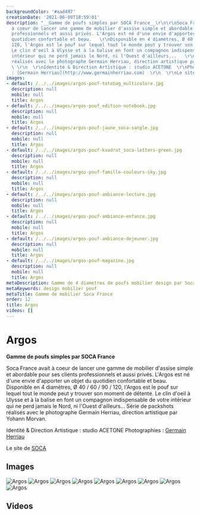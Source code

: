 ```yaml
---
backgroundColor: '#aad497'
creationDate: '2021-06-09T18:59:01'
description: "__Gamme de poufs simples par SOCA France__\r\n\r\nSoca France avait
  à coeur de lancer une gamme de mobilier d'assise simple et abordable pour ses clients
  professionnels et aussi privés. L'Argos est né d'une envie d'apporter un objet du
  quotidien confortable et beau.   \r\nDisponible en 4 diamètres, Ø 40 / 60 / 90 /
  120, l'Argos est le pouf sur lequel tout le monde peut y trouver son moment de détente.
  Le clin d'oeil à Ulysse et à la balise en font un compagnon indispensable de votre
  intérieur qui ne perd jamais le Nord, ni l'Ouest d'ailleurs...   \r\nSérie de packshots
  réalisés avec le photographe Germain Herriau, direction artistique par Yohann Morvan.
  \ \r\n  \r\nIdentité & Direction Artistique : studio ACETONE  \r\nPhotographies
  : [Germain Herriau](http://www.germainherriau.com)  \r\n  \r\nLe site de [SOCA](https://www.soca.fr)"
images:
- default: /../../images/argos-pouf-totebag_multicolore.jpg
  description: null
  mobile: null
  title: Argos
- default: /../../images/argos-pouf_edition-notebook.jpg
  description: null
  mobile: null
  title: Argos
- default: /../../images/argos-pouf-jaune_soca-sangle.jpg
  description: null
  mobile: null
  title: Argos
- default: /../../images/argos-pouf-kvadrat_soca-letters-green.jpg
  description: null
  mobile: null
  title: Argos
- default: /../../images/argos-pouf-famille-couleurs-sky.jpg
  description: null
  mobile: null
  title: Argos
- default: /../../images/argos-pouf-ambiance-lecture.jpg
  description: null
  mobile: null
  title: Argos
- default: /../../images/argos-pouf-ambiance-enfance.jpg
  description: null
  mobile: null
  title: Argos
- default: /../../images/argos-pouf-ambiance-dejeuner.jpg
  description: null
  mobile: null
  title: Argos
- default: /../../images/argos-pouf-magazine.jpg
  description: null
  mobile: null
  title: Argos
metaDescription: Gamme de 4 diamètres de poufs mobilier design par Soca France
metaKeywords: design mobilier pouf
metaTitle: Gamme de mobilier Soca France
order: 12
title: Argos
videos: []
---
```


# Argos

__Gamme de poufs simples par SOCA France__

Soca France avait à coeur de lancer une gamme de mobilier d'assise simple et abordable pour ses clients professionnels et aussi privés. L'Argos est né d'une envie d'apporter un objet du quotidien confortable et beau.
Disponible en 4 diamètres, Ø 40 / 60 / 90 / 120, l'Argos est le pouf sur lequel tout le monde peut y trouver son moment de détente. Le clin d'oeil à Ulysse et à la balise en font un compagnon indispensable de votre intérieur qui ne perd jamais le Nord, ni l'Ouest d'ailleurs...
Série de packshots réalisés avec le photographe Germain Herriau, direction artistique par Yohann Morvan.

Identité & Direction Artistique : studio ACETONE
Photographies : [Germain Herriau](http://www.germainherriau.com)

Le site de [SOCA](https://www.soca.fr)

## Images

![Argos](/../../images/argos-pouf-totebag_multicolore.jpg)
![Argos](/../../images/argos-pouf_edition-notebook.jpg)
![Argos](/../../images/argos-pouf-jaune_soca-sangle.jpg)
![Argos](/../../images/argos-pouf-kvadrat_soca-letters-green.jpg)
![Argos](/../../images/argos-pouf-famille-couleurs-sky.jpg)
![Argos](/../../images/argos-pouf-ambiance-lecture.jpg)
![Argos](/../../images/argos-pouf-ambiance-enfance.jpg)
![Argos](/../../images/argos-pouf-ambiance-dejeuner.jpg)
![Argos](/../../images/argos-pouf-magazine.jpg)

## Videos
